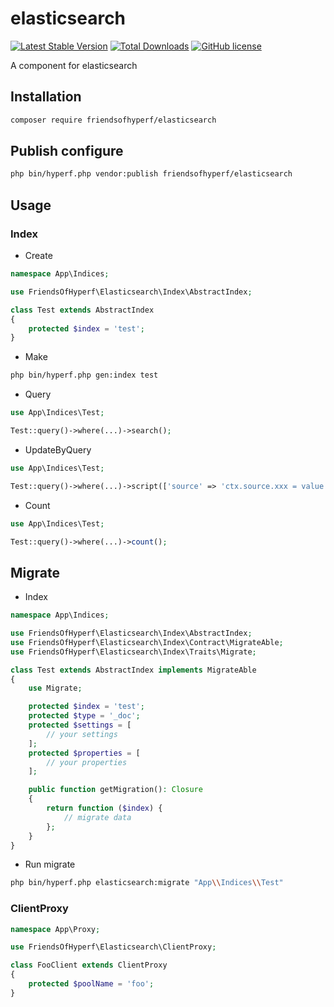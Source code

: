 # elasticsearch

[![Latest Stable Version](https://poser.pugx.org/friendsofhyperf/elasticsearch/version.png)](https://packagist.org/packages/friendsofhyperf/elasticsearch)
[![Total Downloads](https://poser.pugx.org/friendsofhyperf/elasticsearch/d/total.png)](https://packagist.org/packages/friendsofhyperf/elasticsearch)
[![GitHub license](https://img.shields.io/github/license/friendsofhyperf/elasticsearch)](https://github.com/friendsofhyperf/elasticsearch)

A component for elasticsearch

## Installation

```bash
composer require friendsofhyperf/elasticsearch
```

## Publish configure

```bash
php bin/hyperf.php vendor:publish friendsofhyperf/elasticsearch
```

## Usage

### Index

- Create

```php
namespace App\Indices;

use FriendsOfHyperf\Elasticsearch\Index\AbstractIndex;

class Test extends AbstractIndex
{
    protected $index = 'test';
}
```

- Make

```bash
php bin/hyperf.php gen:index test
```

- Query

```php
use App\Indices\Test;

Test::query()->where(...)->search();
```

- UpdateByQuery

```php
use App\Indices\Test;

Test::query()->where(...)->script(['source' => 'ctx.source.xxx = value'])->updateByQuery();
```

- Count

```php
use App\Indices\Test;

Test::query()->where(...)->count();
```

## Migrate

- Index

```php
namespace App\Indices;

use FriendsOfHyperf\Elasticsearch\Index\AbstractIndex;
use FriendsOfHyperf\Elasticsearch\Index\Contract\MigrateAble;
use FriendsOfHyperf\Elasticsearch\Index\Traits\Migrate;

class Test extends AbstractIndex implements MigrateAble 
{
    use Migrate;

    protected $index = 'test';
    protected $type = '_doc';
    protected $settings = [
        // your settings
    ];
    protected $properties = [
        // your properties
    ];

    public function getMigration(): Closure
    {
        return function ($index) {
            // migrate data
        };
    }
}
```

- Run migrate

```bash
php bin/hyperf.php elasticsearch:migrate "App\\Indices\\Test"
```

### ClientProxy

```php
namespace App\Proxy;

use FriendsOfHyperf\Elasticsearch\ClientProxy;

class FooClient extends ClientProxy
{
    protected $poolName = 'foo';
}
```
